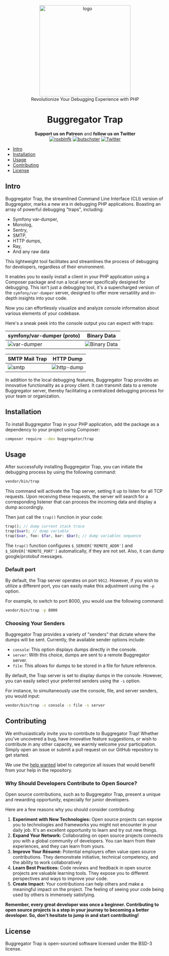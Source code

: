 <div align="center">
    <img alt="logo" src="https://github.com/buggregator/trap/assets/4152481/c53e7107-e1c5-48b9-9789-4a6bce9b903b" style="width: 3in" />
    <div>Revolutionize Your Debugging Experience with PHP</div>
</div>
<h1 align="center">Buggregator Trap</h1>

<div align="center">

**Support us on Patreon** and **follow us on Twitter**  
[![roxblnfk](https://img.shields.io/endpoint.svg?url=https%3A%2F%2Fshieldsio-patreon.vercel.app%2Fapi%3Fusername%3Droxblnfk%26type%3Dpatrons&style=flat)](https://patreon.com/roxblnfk)  [![butschster](https://img.shields.io/endpoint.svg?url=https%3A%2F%2Fshieldsio-patreon.vercel.app%2Fapi%3Fusername%3Dbutschster%26type%3Dpatrons&style=flat)](https://patreon.com/butschster)  [![Twitter](https://img.shields.io/badge/twitter-Follow-blue)](https://twitter.com/buggregator)

</div>

- [Intro](#intro)
- [Installation](#installation)
- [Usage](#usage)
- [Contributing](#contributing)
- [License](#license)


## Intro

Buggregator Trap, the streamlined Command Line Interface (CLI) version of Buggregator, marks a new era in debugging PHP
applications. Boasting an array of powerful debugging "traps", including:

- Symfony var-dumper,
- Monolog,
- Sentry,
- SMTP,
- HTTP dumps,
- Ray,
- And any raw data

This lightweight tool facilitates and streamlines the process of debugging for developers, regardless of their
environment.

It enables you to easily install a client in your PHP application using a Composer package and run a local server
specifically designed for debugging. This isn't just a debugging tool, it's a supercharged version of
the `symfony/var-dumper` server, designed to offer more versatility and in-depth insights into your code.

Now you can effortlessly visualize and analyze console information about various elements of your codebase.

Here's a sneak peek into the console output you can expect with traps:

| symfony/var-dumper (proto)                                                                             | Binary Data                                                                                             |
|--------------------------------------------------------------------------------------------------------|---------------------------------------------------------------------------------------------------------|
| ![var-dumper](https://github.com/buggregator/trap/assets/4152481/f4c855f5-87c4-4534-b72d-5b19d1aae0b0) | ![Binary Data](https://github.com/buggregator/trap/assets/4152481/cd8788ed-b10c-4b9a-b2e2-baa8912ea38d) |

| SMTP Mail Trap                                                                                   | HTTP Dump                                                                                         |
|--------------------------------------------------------------------------------------------------|---------------------------------------------------------------------------------------------------|
| ![smtp](https://github.com/buggregator/trap/assets/4152481/b11c4a7f-072a-4e66-b11d-9bbd3177bfe2) | ![http-dump](https://github.com/buggregator/trap/assets/4152481/48201ce6-7756-4402-8954-76a27489b632) |

In addition to the local debugging features, Buggregator Trap provides an innovative functionality as a proxy client. It
can transmit data to a remote Buggregator server, thereby facilitating a centralized debugging process for your team or
organization.

## Installation

To install Buggregator Trap in your PHP application, add the package as a dependency to your project using Composer:

```bash
composer require --dev buggregator/trap
```


## Usage

After successfully installing Buggregator Trap, you can initiate the debugging process by using the following command:

```bash
vendor/bin/trap
```

This command will activate the Trap server, setting it up to listen for all TCP requests. Upon receiving these requests,
the server will search for a corresponding listener that can process the incoming data and display a dump accordingly.

Then just call the `trap()` function in your code:

```php
trap(); // dump current stack trace
trap($var); // dump variable
trap($var, foo: $far, bar: $bar); // dump variables sequence
```

The `trap()` function configures `$_SERVER['REMOTE_ADDR']` and `$_SERVER['REMOTE_PORT']` automatically, if they are not
set. Also, it can dump google/protobuf messages.

### Default port

By default, the Trap server operates on port `9912`. However, if you wish to utilize a different port, you can easily
make this adjustment using the `-p` option.

For example, to switch to port 8000, you would use the following command:

```bash
vendor/bin/trap -p 8000
```

### Choosing Your Senders

Buggregator Trap provides a variety of "senders" that dictate where the dumps will be sent. Currently, the available
sender options include:

- `console`: This option displays dumps directly in the console.
- `server`: With this choice, dumps are sent to a remote Buggregator server.
- `file`: This allows for dumps to be stored in a file for future reference.

By default, the Trap server is set to display dumps in the console. However, you can easily select your preferred
senders using the `-s` option.

For instance, to simultaneously use the console, file, and server senders, you would input:

```bash
vendor/bin/trap -s console -s file -s server
```


## Contributing

We enthusiastically invite you to contribute to Buggregator Trap! Whether you've uncovered a bug, have innovative
feature suggestions, or wish to contribute in any other capacity, we warmly welcome your participation. Simply open an
issue or submit a pull request on our GitHub repository to get started.

We use the [help wanted](https://github.com/buggregator/trap/issues?q=is%3Aopen+is%3Aissue+label%3A%22help+wanted%22)
label to categorize all issues that would benefit from your help in the repository.

### Why Should Developers Contribute to Open Source?

Open source contributions, such as to Buggregator Trap, present a unique and rewarding opportunity, especially for
junior developers.

Here are a few reasons why you should consider contributing:

1. **Experiment with New Technologies:** Open source projects can expose you to technologies and frameworks you might
   not encounter in your daily job. It's an excellent opportunity to learn and try out new things.
2. **Expand Your Network:** Collaborating on open source projects connects you with a global community of developers.
   You can learn from their experiences, and they can learn from yours.
3. **Improve Your Résumé:** Potential employers often value open source contributions. They demonstrate initiative,
   technical competency, and the ability to work collaboratively
4. **Learn Best Practices:** Code reviews and feedback in open source projects are valuable learning tools. They expose
   you to different perspectives and ways to improve your code.
5. **Create Impact:** Your contributions can help others and make a meaningful impact on the project. The feeling of
   seeing your code being used by others is immensely satisfying.

**Remember, every great developer was once a beginner. Contributing to open source projects is a step in your journey to
becoming a better developer. So, don't hesitate to jump in and start contributing!**


## License

Buggregator Trap is open-sourced software licensed under the BSD-3 license.
